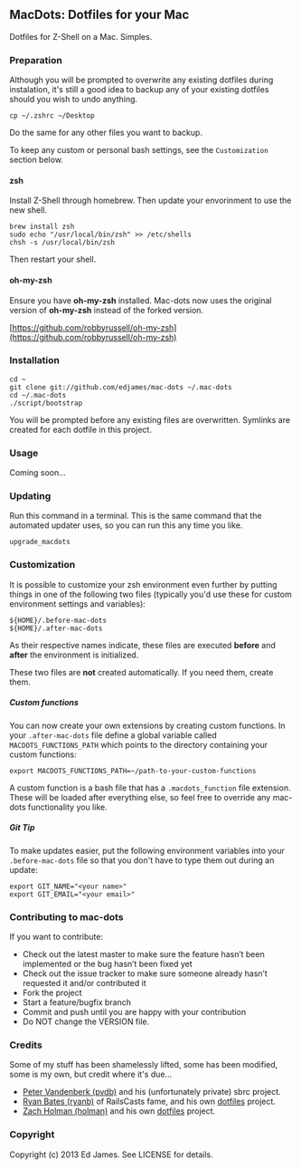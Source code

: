 ## MacDots: Dotfiles for your Mac

Dotfiles for Z-Shell on a Mac. Simples.

### Preparation

Although you will be prompted to overwrite any existing dotfiles during instalation, it's still a good idea to backup any of your existing dotfiles should you wish to undo anything.

    cp ~/.zshrc ~/Desktop

Do the same for any other files you want to backup.

To keep any custom or personal bash settings, see the `Customization` section below.

#### zsh

Install Z-Shell through homebrew. Then update your envorinment to use the new shell.

    brew install zsh
    sudo echo "/usr/local/bin/zsh" >> /etc/shells
    chsh -s /usr/local/bin/zsh

Then restart your shell.

#### oh-my-zsh

Ensure you have **oh-my-zsh** installed. Mac-dots now uses the original version of **oh-my-zsh** instead of the forked version.

[https://github.com/robbyrussell/oh-my-zsh](https://github.com/robbyrussell/oh-my-zsh)

### Installation

    cd ~
    git clone git://github.com/edjames/mac-dots ~/.mac-dots
    cd ~/.mac-dots
    ./script/bootstrap

You will be prompted before any existing files are overwritten. Symlinks are created for each dotfile in this project.

### Usage

Coming soon...

### Updating

Run this command in a terminal. This is the same command that the automated updater uses, so you can run this any time you like.

    upgrade_macdots

### Customization

It is possible to customize your zsh environment even further by putting things in one of the following two files (typically you'd use these for custom environment settings and variables):

    ${HOME}/.before-mac-dots
    ${HOME}/.after-mac-dots

As their respective names indicate, these files are executed **before** and **after** the environment is initialized.

These two files are **not** created automatically. If you need them, create them.

##### Custom functions

You can now create your own extensions by creating custom functions. In your `.after-mac-dots` file define a global variable called `MACDOTS_FUNCTIONS_PATH` which points to the directory containing your custom functions:

    export MACDOTS_FUNCTIONS_PATH=~/path-to-your-custom-functions

A custom function is a bash file that has a `.macdots_function` file extension. These will be loaded after everything else, so feel free to override any mac-dots functionality you like.

##### Git Tip

To make updates easier, put the following environment variables into your
`.before-mac-dots` file so that you don't have to type them out during an update:

    export GIT_NAME="<your name>"
    export GIT_EMAIL="<your email>"

### Contributing to mac-dots

If you want to contribute:

* Check out the latest master to make sure the feature hasn’t been implemented or the bug hasn’t been fixed yet
* Check out the issue tracker to make sure someone already hasn’t requested it and/or contributed it
* Fork the project
* Start a feature/bugfix branch
* Commit and push until you are happy with your contribution
* Do NOT change the VERSION file.

### Credits

Some of my stuff has been shamelessly lifted, some has been modified, some is my own, but credit where it's due...

* [Peter Vandenberk (pvdb)](https://github.com/pvdb) and his (unfortunately private) sbrc project.
* [Ryan Bates (ryanb)](https://github.com/ryanb) of RailsCasts fame, and his own [dotfiles](https://github.com/ryanb/dotfiles) project.
* [Zach Holman (holman)](https://github.com/holman) and his own [dotfiles](https://github.com/holman/dotfiles) project.

### Copyright

Copyright (c) 2013 Ed James. See LICENSE for details.
